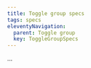 ```yaml
---
title: Toggle group specs
tags: specs
eleventyNavigation:
  parent: Toggle group
  key: ToggleGroupSpecs
---
```

<section>

...

</section>
